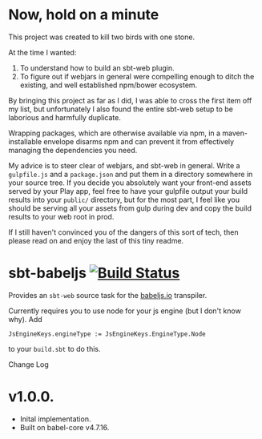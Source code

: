 Now, hold on a minute
=====================

This project was created to kill two birds with one stone.

At the time I wanted:

1. To understand how to build an sbt-web plugin.
1. To figure out if webjars in general were compelling enough to ditch the
   existing, and well established npm/bower ecosystem.

By bringing this project as far as I did, I was able to cross the first item
off my list, but unfortunately I also found the entire sbt-web setup to be
laborious and harmfully duplicate.

Wrapping packages, which are otherwise available via npm, in a 
maven-installable envelope disarms npm and can prevent it from effectively
managing the dependencies you need.

My advice is to steer clear of webjars, and sbt-web in general.
Write a `gulpfile.js` and a `package.json` and put them in a directory 
somewhere in your source tree. If you decide you absolutely want 
your front-end assets served by your Play app, feel free to have your 
gulpfile output your build results into your `public/` directory, but
for the most part, I feel like you should be serving all your assets 
from gulp during dev and copy the build results to your web root in prod.

If I still haven't convinced you of the dangers of this sort of tech, then 
please read on and enjoy the last of this tiny readme.


# sbt-babeljs [![Build Status](https://travis-ci.org/onelson/sbt-babeljs.svg?branch=master)](https://travis-ci.org/onelson/sbt-babeljs)

Provides an `sbt-web` source task for the [babeljs.io](http://babeljs.io)
transpiler.

Currently requires you to use node for your js engine (but I don't know why).
Add

    JsEngineKeys.engineType := JsEngineKeys.EngineType.Node

to your `build.sbt` to do this.

Change Log

v1.0.0.
============================

* Inital implementation.
* Built on babel-core v4.7.16.
